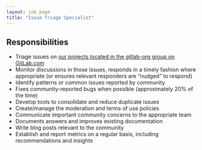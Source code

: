 ```yaml
---
layout: job_page
title: "Issue Triage Specialist"
---
```


## Responsibilities

* Triage issues on [our projects located in the gitlab-org group on GitLab.com](https://gitlab.com/gitlab-org/)
* Monitor discussions in those issues, responds in a timely fashion where appropriate (or
  ensures relevant responders are “nudged” to respond)
* Identify patterns or common issues reported by community
* Fixes community-reported bugs when possible (approximately 20% of the time)
* Develop tools to consolidate and reduce duplicate issues
* Create/manage the moderation and terms of use policies
* Communicate important community concerns to the appropriate team
* Documents answers and improves existing documentation
* Write blog posts relevant to the community
* Establish and report metrics on a regular basis, including recommendations and insights
